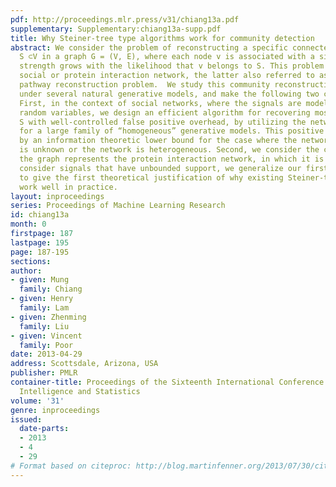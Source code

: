 ```yaml
---
pdf: http://proceedings.mlr.press/v31/chiang13a.pdf
supplementary: Supplementary:chiang13a-supp.pdf
title: Why Steiner-tree type algorithms work for community detection
abstract: We consider the problem of reconstructing a specific connected community
  S ⊂V in a graph G = (V, E), where each node v is associated with a signal whose
  strength grows with the likelihood that v belongs to S. This problem appears in
  social or protein interaction network, the latter also referred to as the signaling
  pathway reconstruction problem.  We study this community reconstruction problem
  under several natural generative models, and make the following two contributions.
  First, in the context of social networks, where the signals are modeled as bounded-supported
  random variables, we design an efficient algorithm for recovering most members in
  S with well-controlled false positive overhead, by utilizing the network structure
  for a large family of “homogeneous” generative models. This positive result is complemented
  by an information theoretic lower bound for the case where the network structure
  is unknown or the network is heterogeneous. Second, we consider the case in which
  the graph represents the protein interaction network, in which it is customary to
  consider signals that have unbounded support, we generalize our first contribution
  to give the first theoretical justification of why existing Steiner-tree type heuristics
  work well in practice.
layout: inproceedings
series: Proceedings of Machine Learning Research
id: chiang13a
month: 0
firstpage: 187
lastpage: 195
page: 187-195
sections: 
author:
- given: Mung
  family: Chiang
- given: Henry
  family: Lam
- given: Zhenming
  family: Liu
- given: Vincent
  family: Poor
date: 2013-04-29
address: Scottsdale, Arizona, USA
publisher: PMLR
container-title: Proceedings of the Sixteenth International Conference on Artificial
  Intelligence and Statistics
volume: '31'
genre: inproceedings
issued:
  date-parts:
  - 2013
  - 4
  - 29
# Format based on citeproc: http://blog.martinfenner.org/2013/07/30/citeproc-yaml-for-bibliographies/
---
```

